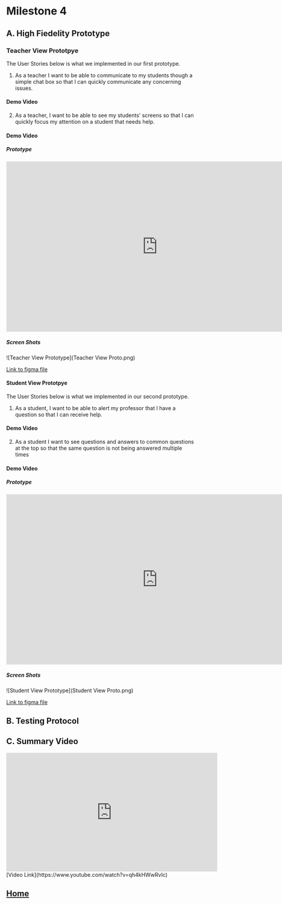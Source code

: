 # Milestone 4

## A. High Fiedelity Prototype

### Teacher View Prototpye

The User Stories below is what we implemented in our first prototype.

1. <a name="u1"></a>As a teacher I want to be able to communicate to my students though a simple chat box so that I can quickly communicate any concerning issues.

#### Demo Video


2. <a name="u3"></a>As a teacher, I want to be able to see my students’ screens so that I can quickly focus my attention on a student that needs help.

#### Demo Video

##### Prototype
<iframe style="border: 1px solid rgba(0, 0, 0, 0.1);" width="800" height="450" src="https://www.figma.com/embed?embed_host=share&url=https%3A%2F%2Fwww.figma.com%2Fproto%2F2jdxFWFSppvaT0ufsrkUoz%2FStudent-View-Protoype%3Fnode-id%3D25%253A328%26scaling%3Dmin-zoom%26page-id%3D0%253A1%26starting-point-node-id%3D7%253A51%26show-proto-sidebar%3D1" allowfullscreen></iframe>

##### Screen Shots
![Teacher View Prototype](Teacher View Proto.png)

[Link to figma file](https://www.figma.com/file/2jdxFWFSppvaT0ufsrkUoz/Student-View-Protoype?node-id=0%3A1) 

#### Student View Prototpye

The User Stories below is what we implemented in our second prototype.

1. <a name="u2"></a>As a student, I want to be able to alert my professor that I have a question so that I can receive help.
#### Demo Video

2. <a name="u4"></a>As a student I want to see questions and answers to common questions at the top so that the same question is not being answered multiple times

#### Demo Video


##### Prototype
<iframe style="border: 1px solid rgba(0, 0, 0, 0.1);" width="800" height="450" src="https://www.figma.com/embed?embed_host=share&url=https%3A%2F%2Fwww.figma.com%2Fproto%2Fb23fewnEyw6ymh97GU7s4A%2FTeacher-View-Prototype%3Fnode-id%3D2%253A2%26starting-point-node-id%3D2%253A2" allowfullscreen></iframe>

##### Screen Shots
![Student View Prototype](Student View Proto.png)

[Link to figma file](https://www.figma.com/file/b23fewnEyw6ymh97GU7s4A/Teacher-View-Prototype?node-id=8%3A69) 

## B. Testing Protocol


## C. Summary Video
<iframe width="560" height="315" src="https://www.youtube.com/embed/qh4kHWwRvIc" title="YouTube video player" frameborder="0" allow="accelerometer; autoplay; clipboard-write; encrypted-media; gyroscope; picture-in-picture" allowfullscreen></iframe>
[Video Link](https://www.youtube.com/watch?v=qh4kHWwRvIc)



## [Home](index.md)

